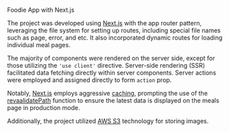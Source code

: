 Foodie App with Next.js

The project was developed using [Next.js](https://nextjs.org/) with the app router pattern, leveraging the file system for setting up routes, including special file names such as page, error, and etc. It also incorporated dynamic routes for loading individual meal pages.

The majority of components were rendered on the server side, except for those utilizing the `'use client'` directive. Server-side rendering (SSR) facilitated data fetching directly within server components. Server actions were employed and assigned directly to form `action` prop.

Notably, [Next.js](https://nextjs.org/) employs aggressive [caching](https://nextjs.org/docs/app/building-your-application/caching), prompting the use of the [revaalidatePath](https://nextjs.org/docs/app/api-reference/functions/revalidatePath) function to ensure the latest data is displayed on the meals page in production mode.

Additionally, the project utilized [AWS S3](https://nextjs.org/docs/app/building-your-application/optimizing/images#remote-images) technology for storing images.
